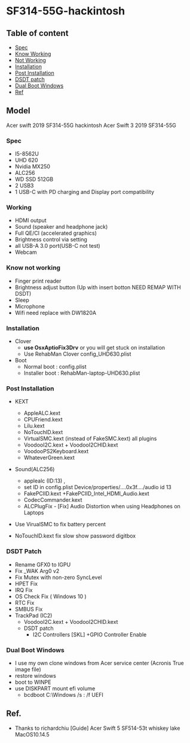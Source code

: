 
# SF314-55G-hackintosh
## Table of content
- [Spec](#spec)
- [Know Working](#working)
- [Not Working](#notwork)
- [Installation](#install)
- [Post Installation](#postinstall)
- [DSDT patch](#dsdt)
- [Dual Boot Windows](#windows)
- [Ref]()
## Model 
Acer swift 2019 SF314-55G hackintosh
Acer Swift 3 2019 SF314-55G

### Spec <a name="spec"></a>
- I5-8562U
- UHD 620
- Nvidia MX250
- ALC256
- WD SSD 512GB
- 2 USB3
- 1 USB-C with PD charging and Display port compatibility

### Working <a name="working"></a>
- HDMI output
- Sound (speaker and headphone jack)
- Full QE/CI (accelerated graphics)
- Brightness control via setting
- all USB-A 3.0 port(USB-C not test)
- Webcam
### Know not working <a name="notwork"></a>
- Finger print reader
- Brightness adjust button (Up with insert botton NEED REMAP WITH DSDT)
- Sleep
- Microphone
- Wifi need replace with DW1820A

### Installation <a name="install"></a>
- Clover
	- **use OsxAptioFix3Drv** or you will get stuck on installation
	- Use RehabMan Clover config_UHD630.plist
- Boot
	- Normal boot : config.plist
	- Installer boot : RehabMan-laptop-UHD630.plist

	
### Post Installation <a name="postinstall"></a>

- KEXT
	- AppleALC.kext
	- CPUFriend.kext
	- Lilu.kext
	- NoTouchID.kext
	- VirtualSMC.kext (instead of FakeSMC.kext) all plugins
	- VoodooI2C.kext + VoodooI2CHID.kext
	- VoodooPS2Keyboard.kext
	- WhateverGreen.kext

- Sound(ALC256)
	- applealc (ID:13) , 
	- set ID in config.plist Device/properties/....0x3f..../audio id 13
	- FakePCIID.kext +FakePCIID_Intel_HDMI_Audio.kext
	- CodecCommander.kext
	- ALCPlugFix - [Fix] Audio Distortion when using Headphones on Laptops

- Use VirualSMC to fix battery percent
- NoTouchID.kext fix slow show password digitbox

### DSDT Patch <a name="dsdt"></a>

- Rename GFX0 to IGPU
- Fix _WAK Arg0 v2
- Fix Mutex with non-zero SyncLevel
- HPET Fix
- IRQ Fix
- OS Check Fix ( Windows 10 )
- RTC Fix
- SMBUS Fix
- TrackPad (IC2)
	- VoodooI2C.kext + VoodooI2CHID.kext
	- DSDT patch
		- I2C Controllers [SKL] +GPIO Controller Enable


### Dual Boot Windows <a name="windows"></a>

- I use my own clone windows from Acer service center (Acronis True image file)
- restore windows
- boot to WINPE 
- use DISKPART mount efi volume
	- bcdboot C:\Windows /s <efi letter>: /f UEFI


## Ref.
- Thanks to richardchiu [Guide] Acer Swift 5 SF514-53t whiskey lake MacOS10.14.5
